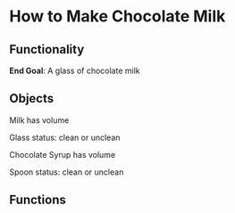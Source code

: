 # How to Make Chocolate Milk

## Functionality

**End Goal**: A glass of chocolate milk

## Objects

Milk
    has volume


Glass
    status: clean or unclean


Chocolate Syrup
    has volume


Spoon
    status: clean or unclean

## Functions

